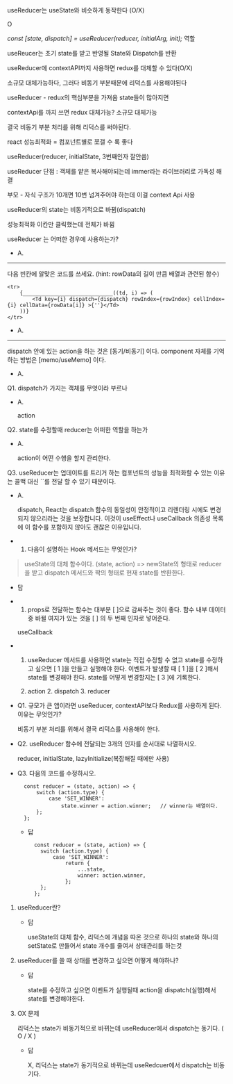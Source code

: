 useReducer는 useState와 비슷하게 동작한다 (O/X)

O

*const [state, dispatch] = useReducer(reducer, initialArg, init);* 역할

useReucer는 초기 state를 받고 반영될 State와 Dispatch를 반환



useReducer에 contextAPI까지 사용하면 redux를 대체할 수 있다(O/X)

소규모 대체가능하다, 그러다 비동기 부분때문에 리덕스를 사용해야된다





useReducer - redux의 핵심부분을 가져옴 state들이 많아지면 

contextApi를 까지 쓰면 redux 대체가능? 소규모 대체가능 



결국 비동기 부분 처리를 위해 리덕스를 써야된다.



react 성능최적화 = 컴포넌트별로 쪼갤 수 록 좋다



useReducer(reducer, initialState, 3번째인자 잘안씀)



useReducer 단점 : 객체를 얕은 복사해야되는데 immer라는 라이브러리로 가독성 해결



부모 - 자식 구조가 10개면 10번 넘겨주어야 하는데 이걸 context Api 사용



useReducer의 state는 비동기적으로 바뀜(dispatch)



성능최적화 이칸만 클릭했는데 전체가 바뀜 





useReducer 는 어떠한 경우에 사용하는가?

- A.

------

다음 빈칸에 알맞은 코드를 쓰세요. (hint: rowData의 길이 만큼 배열과 관련된 함수)

```
<tr>
    {_____________________________((td, i) => ( 
        <Td key={i} dispatch={dispatch} rowIndex={rowIndex} cellIndex={i} cellData={rowData[i]} >{''}</Td>
    ))}
</tr>
```

- A.

------

dispatch 안에 있는 action을 하는 것은 [동기/비동기] 이다. component 자체를 기억하는 방법은 [memo/useMemo] 이다.

- A.



Q1. dispatch가 가지는 객체를 무엇이라 부르나

- A.

  action

Q2. state를 수정할때 reducer는 어떠한 역할을 하는가

- A.

  action이 어떤 수행을 할지 관리한다.

Q3. useReducer는 업데이트를 트리거 하는 컴포넌트의 성능을 최적화할 수 있는 이유는 콜백 대신      ``를 전달 할 수 있기 때문이다.

- A.

  dispatch, React는 dispatch 함수의 동일성이 안정적이고 리렌더링 시에도 변경되지 않으리라는 것을 보장합니다. 이것이 useEffect나 useCallback 의존성 목록에 이 함수를 포함하지 않아도 괜찮은 이유입니다.

- 1. 다음이 설명하는 Hook 메서드는 무엇인가?

> useState의 대체 함수이다. (state, action) => newState의 형태로 reducer을 받고 dispatch 메서드와 짝의 형태로 현재 state를 반환한다.

- 답

- 1. props로 전달하는 함수는 대부분 [  ]으로 감싸주는 것이 좋다. 함수 내부 데이터 중 바뀔 여지가 있는 것을 [   ] 의 두 번째 인자로 넣어준다.

  useCallback

- 1. useReducer 메서드를 사용하면 state는 직접 수정할 수 없고 state를 수정하고 싶으면 [ 1 ]을 만들고 실행해야 한다. 이벤트가 발생할 때 [ 1 ]을 [ 2 ]해서 state를 변경해야 한다. state를 어떻게 변경할지는 [ 3 ]에 기록한다.

  2. action 2. dispatch  3. reducer

     

- Q1. 규모가 큰 앱이라면 useReducer, contextAPI보다 Redux를 사용하게 된다. 이유는 무엇인가?

  비동기 부분 처리를 위해서 결국 리덕스를 사용해야 한다.

- Q2. useReducer 함수에 전달되는 3개의 인자를 순서대로 나열하시오.

  reducer, initialState, lazyInitialize(복잡해질 때에만 사용)

- Q3. 다음의 코드를 수정하시오.

  ```
    const reducer = (state, action) => {
    	switch (action.type) {
    		case 'SET_WINNER':
    			state.winner = action.winner;	// winner는 배열이다.
    	};
    };
  ```

  - 답

    ```
      const reducer = (state, action) => {
      	switch (action.type) {
      		case 'SET_WINNER':
      			return {
      				...state,
      				winner: action.winner,	
      			};
      	};
      };
    ```

1. useReducer란?

   - 답

     useState의 대체 함수, 리덕스에 개념을 따온 것으로 하나의 state와 하나의 setState로 만들어서 state 개수를 줄여서 상태관리를 하는것

2. useReducer를 쓸 때 상태를 변경하고 싶으면 어떻게 해야하나?

   - 답

     state를 수정하고 싶으면 이벤트가 실행될때 action을 dispatch(실행)해서 state를 변경해야한다.

3. OX 문제

   리덕스는 state가 비동기적으로 바뀌는데 useReducer에서 dispatch는 동기다. ( O / X )

   - 답

     X, 리덕스는 state가 동기적으로 바뀌는데 useRedcuer에서 dispatch는 비동기다.